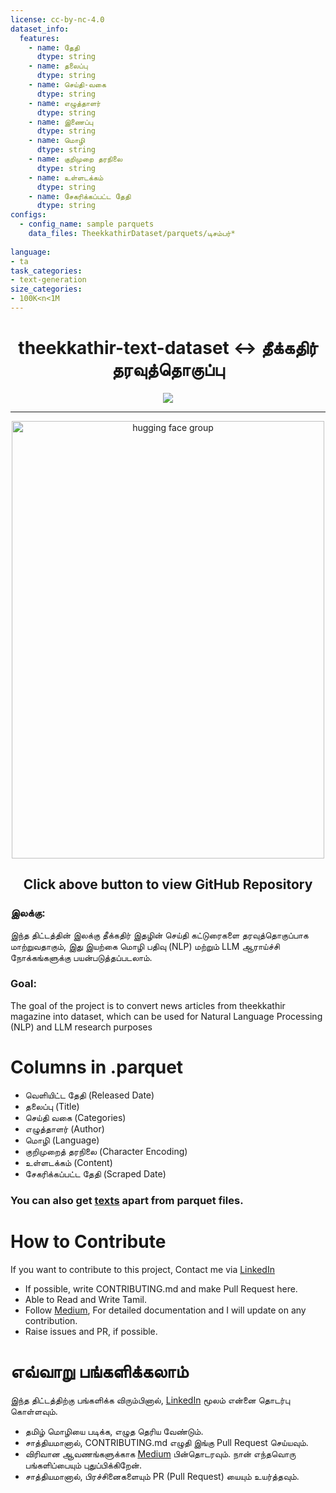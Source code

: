 ```yaml
---
license: cc-by-nc-4.0
dataset_info:
  features:
    - name: தேதி
      dtype: string
    - name: தலைப்பு
      dtype: string
    - name: செய்தி-வகை
      dtype: string
    - name: எழுத்தாளர்
      dtype: string
    - name: இணைப்பு
      dtype: string
    - name: மொழி
      dtype: string
    - name: குறிமுறை தரநிலை
      dtype: string
    - name: உள்ளடக்கம்
      dtype: string
    - name: சேகரிக்கப்பட்ட தேதி
      dtype: string
configs:
  - config_name: sample parquets
    data_files: TheekkathirDataset/parquets/டிசம்பர்*
    
language:
- ta
task_categories:
- text-generation
size_categories:
- 100K<n<1M
---
```


<h1 align="center"><b>theekkathir-text-dataset <-> தீக்கதிர் தரவுத்தொகுப்பு</b></h1>
<p align="center">
  <img src="https://github.com/user-attachments/assets/3731edf1-70b9-4e0a-98c1-6b89c4e03395" />
</p>

---

<a href="https://github.com/vishnumur777/theekkathir-text-dataset/tree/main">
<p align="center">
  <img src="https://cdn-uploads.huggingface.co/production/uploads/64d848ce620c17bfa092e051/4ySVV0-jiAT_P3iIde0ei.png" alt="hugging face group" width="500px" height="700px"/>
</p>
</a>

<h2 align="center">Click above button to view GitHub Repository</h2>

<h3>இலக்கு:</h3>

இந்த திட்டத்தின் இலக்கு தீக்கதிர் இதழின் செய்தி கட்டுரைகளை தரவுத்தொகுப்பாக மாற்றுவதாகும், இது இயற்கை மொழி பதிவு (NLP) மற்றும் LLM ஆராய்ச்சி நோக்கங்களுக்கு பயன்படுத்தப்படலாம்.

<h3>Goal:</h3> 

The goal of the project is to convert news articles from theekkathir magazine into dataset, which can be used for Natural Language Processing (NLP) and LLM research purposes


# Columns in .parquet

  - வெளியிட்ட தேதி (Released Date)
  - தலைப்பு (Title)
  - செய்தி வகை (Categories)
  - எழுத்தாளர் (Author)
  - மொழி (Language)
  - குறிமுறைத் தரநிலை (Character Encoding)
  - உள்ளடக்கம் (Content)
  - சேகரிக்கப்பட்ட தேதி (Scraped Date)

### You can also get [texts](https://huggingface.co/datasets/aiwithvarun7/theekkathir-text-dataset/tree/main/TheekkathirDataset/texts) apart from parquet files.

# How to Contribute

If you want to contribute to this project, Contact me via [LinkedIn](https://linkedin.com/in/varun-muralidhar)

- If possible, write CONTRIBUTING.md and make Pull Request here.
- Able to Read and Write Tamil.
- Follow [Medium](https://medium.com/@VARUNMURALIDHAR), For detailed documentation and I will update on any contribution.
- Raise issues and PR, if possible.

# எவ்வாறு பங்களிக்கலாம்

இந்த திட்டத்திற்கு பங்களிக்க விரும்பினால், [LinkedIn](https://linkedin.com/in/varun-muralidhar) மூலம் என்னை தொடர்பு கொள்ளவும்.

- தமிழ் மொழியை படிக்க, எழுத தெரிய வேண்டும்.
- சாத்தியமானால், CONTRIBUTING.md எழுதி இங்கு Pull Request செய்யவும்.
- விரிவான ஆவணங்களுக்காக [Medium](https://medium.com/@VARUNMURALIDHAR) பின்தொடரவும். நான் எந்தவொரு பங்களிப்பையும் புதுப்பிக்கிறேன்.
- சாத்தியமானால், பிரச்சினைகளையும் PR (Pull Request) யையும் உயர்த்தவும்.
